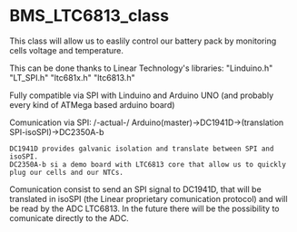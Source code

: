# BMS_LTC6813_class
This class will allow us to easlily control our battery pack by monitoring cells voltage and temperature.

This can be done thanks to Linear Technology's libraries:
  "Linduino.h"
  "LT_SPI.h"
  "ltc681x.h"
  "ltc6813.h"

Fully compatible via SPI with Linduino and Arduino UNO (and probably every kind of ATMega based arduino board)

Comunication via SPI:
  /-actual-/
  Arduino(master)->DC1941D->(translation SPI-isoSPI)->DC2350A-b 
    
    DC1941D provides galvanic isolation and translate between SPI and isoSPI.
    DC2350A-b si a demo board with LTC6813 core that allow us to quickly plug our cells and our NTCs.
   
Comunication consist to send an SPI signal to DC1941D, that will be translated in isoSPI (the Linear proprietary comunication protocol) and will be read by the ADC LTC6813.
In the future there will be the possibility to comunicate directly to the ADC.
